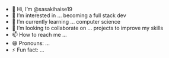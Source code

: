 - 👋 Hi, I’m @sasakihaise19
- 👀 I’m interested in ... becoming a full stack dev  
- 🌱 I’m currently learning ... computer science
- 💞️ I’m looking to collaborate on ... projects to improve my skills
- 📫 How to reach me ...
- 😄 Pronouns: ...
- ⚡ Fun fact: ...

<!---
sasakihaise19/sasakihaise19 is a ✨ special ✨ repository because its `README.md` (this file) appears on your GitHub profile.
You can click the Preview link to take a look at your changes.
--->
